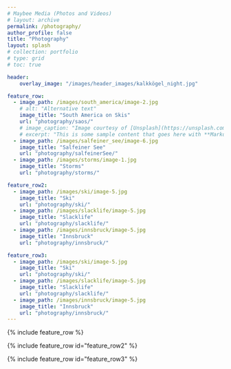```yaml
---
# Maybee Media (Photos and Videos)
# layout: archive
permalink: /photography/
author_profile: false
title: "Photography"
layout: splash
# collection: portfolio
# type: grid
# toc: true

header: 
    overlay_image: "/images/header_images/kalkkögel_night.jpg"

feature_row:
  - image_path: /images/south_america/image-2.jpg
    # alt: "Alternative text"
    image_title: "South America on Skis"
    url: "photography/saos/"
    # image_caption: "Image courtesy of [Unsplash](https://unsplash.com/)"
    # excerpt: "This is some sample content that goes here with **Markdown** formatting."
  - image_path: /images/salfeiner_see/image-6.jpg
    image_title: "Salfeiner See"
    url: "photography/salfeinerSee/"
  - image_path: /images/storms/image-1.jpg
    image_title: "Storms"
    url: "photography/storms/"

feature_row2:
  - image_path: /images/ski/image-5.jpg
    image_title: "Ski"
    url: "photography/ski/"
  - image_path: /images/slacklife/image-5.jpg
    image_title: "Slacklife"
    url: "photography/slacklife/"
  - image_path: /images/innsbruck/image-5.jpg
    image_title: "Innsbruck"
    url: "photography/innsbruck/"

feature_row3:
  - image_path: /images/ski/image-5.jpg
    image_title: "Ski"
    url: "photography/ski/"
  - image_path: /images/slacklife/image-5.jpg
    image_title: "Slacklife"
    url: "photography/slacklife/"
  - image_path: /images/innsbruck/image-5.jpg
    image_title: "Innsbruck"
    url: "photography/innsbruck/"
---
```


{% include feature_row %}

{% include feature_row id="feature_row2" %}

{% include feature_row id="feature_row3" %}

<!-- 

[![Salfeiner See](/images/salfeinerSeeSunset.jpg)](./salfeinerSee/ "Redirect to homepage")
<a href="./salfeinerSee/">Salfeiner See</a>

  feature_row3:
  - image_path: /images/nordkette/image-10.jpg
    image_title: "Nordkette"
    url: "photography/nordkette/"
  - image_path: /images/mountains/image-2.jpg
    image_title: "Mountains"
    url: "photography/mountains/"
  - image_path: /images/glacier-work/image-2.jpg
    image_title: "Glacier Work"
    url: "photography/glacier-work/"
-->